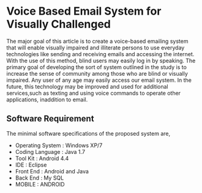 # Voice Based Email System for Visually Challenged

The major goal of this article is to create a voice-based emailing system that will enable visually impaired and illiterate persons to use everyday technologies like sending and receiving emails and accessing the internet.
With the use of this method, blind users may easily log in by speaking. The primary goal of developing the sort of system outlined in the study is to increase the sense of community among those who are blind or visually impaired. Any user of any age may easily access our email system. In the future, this technology may be improved and used for additional services,such as texting and using voice commands to operate other applications, inaddition to email.

## Software Requirement
 The minimal software specifications of the proposed system are,
- Operating System : Windows XP/7
- Coding Language : Java 1.7
- Tool Kit : Android 4.4
- IDE : Eclipse
- Front End : Android and Java
- Back End : My SQL
- MOBILE : ANDROID
